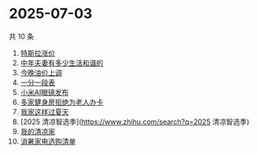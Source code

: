 # 2025-07-03

共 10 条

<!-- BEGIN -->
<!-- 最后更新时间 Thu Jul 03 2025 02:25:39 GMT+0800 (China Standard Time) -->

1. [特斯拉涨价](https://www.zhihu.com/search?q=特斯拉涨价)
1. [中年夫妻有多少生活和谐的](https://www.zhihu.com/search?q=中年夫妻有多少生活和谐的)
1. [今晚油价上调](https://www.zhihu.com/search?q=今晚油价上调)
1. [一分一段表](https://www.zhihu.com/search?q=一分一段表)
1. [小米AI眼镜发布](https://www.zhihu.com/search?q=小米AI眼镜发布)
1. [多家健身房拒绝为老人办卡](https://www.zhihu.com/search?q=多家健身房拒绝为老人办卡)
1. [我家这样过夏天](https://www.zhihu.com/search?q=我家这样过夏天)
1. [2025 清凉智选季](https://www.zhihu.com/search?q=2025 清凉智选季)
1. [我的清凉家](https://www.zhihu.com/search?q=我的清凉家)
1. [消暑家电选购清单](https://www.zhihu.com/search?q=消暑家电选购清单)

<!-- END -->
